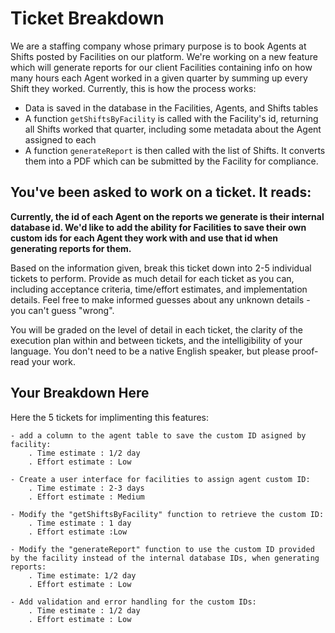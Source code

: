 # Ticket Breakdown
We are a staffing company whose primary purpose is to book Agents at Shifts posted by Facilities on our platform. We're working on a new feature which will generate reports for our client Facilities containing info on how many hours each Agent worked in a given quarter by summing up every Shift they worked. Currently, this is how the process works:

- Data is saved in the database in the Facilities, Agents, and Shifts tables
- A function `getShiftsByFacility` is called with the Facility's id, returning all Shifts worked that quarter, including some metadata about the Agent assigned to each
- A function `generateReport` is then called with the list of Shifts. It converts them into a PDF which can be submitted by the Facility for compliance.

## You've been asked to work on a ticket. It reads:

**Currently, the id of each Agent on the reports we generate is their internal database id. We'd like to add the ability for Facilities to save their own custom ids for each Agent they work with and use that id when generating reports for them.**


Based on the information given, break this ticket down into 2-5 individual tickets to perform. Provide as much detail for each ticket as you can, including acceptance criteria, time/effort estimates, and implementation details. Feel free to make informed guesses about any unknown details - you can't guess "wrong".


You will be graded on the level of detail in each ticket, the clarity of the execution plan within and between tickets, and the intelligibility of your language. You don't need to be a native English speaker, but please proof-read your work.

## Your Breakdown Here

Here the 5 tickets for implimenting this features:

    - add a column to the agent table to save the custom ID asigned by facility:
        . Time estimate : 1/2 day 
        . Effort estimate : Low

    - Create a user interface for facilities to assign agent custom ID:
        . Time estimate : 2-3 days
        . Effort estimate : Medium
    
    - Modify the "getShiftsByFacility" function to retrieve the custom ID:
        . Time estimate : 1 day
        . Effort estimate :Low
    
    - Modify the "generateReport" function to use the custom ID provided by the facility instead of the internal database IDs, when generating reports:
        . Time estimate: 1/2 day
        . Effort estimate : Low
    
    - Add validation and error handling for the custom IDs:
        . Time estimate : 1/2 day
        . Effort estimate : Low